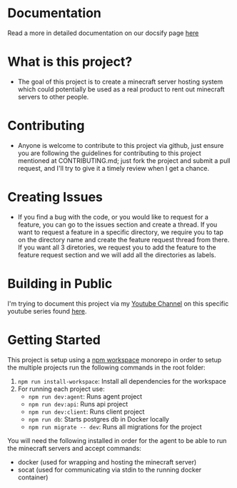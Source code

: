 # Documentation

Read a more in detailed documentation on our docsify page [here](https://codyseibert.github.io/fire-stone-hosting)

# What is this project?
- The goal of this project is to create a minecraft server hosting system which could potentially be used as a real product to rent out minecraft servers to other people.

# Contributing
- Anyone is welcome to contribute to this project via github, just ensure you are following the guidelines for contributing to this project mentioned at CONTRIBUTING.md; just fork the project and submit a pull request, and I'll try to give it a timely review when I get a chance.

# Creating Issues
- If you find a bug with the code, or you would like to request for a feature, you can go to the issues section and create a thread. If you want to request a feature in a specific directory, we require you to tap on the directory name and create the feature request thread from there. If you want all 3 diretories, we request you to add the feature to the feature request section and we will add all the directories as labels.

# Building in Public

I'm trying to document this project via my [Youtube Channel](https://www.youtube.com/c/webdevjunkie) on this specific youtube series found [here](https://bit.ly/minecraftvlogseries).

# Getting Started

This project is setup using a [npm workspace](https://docs.npmjs.com/cli/v8/using-npm/workspaces) monorepo in order to setup the multiple projects run the following commands in the root folder:

1. `npm run install-workspace`: Install all dependencies for the workspace
2. For running each project use:
   - `npm run dev:agent`: Runs agent project
   - `npm run dev:api`: Runs api project
   - `npm run dev:client`: Runs client project
   - `npm run db`: Starts postgres db in Docker locally
   - `npm run migrate -- dev`: Runs all migrations for the project

You will need the following installed in order for the agent to be able to run the minecraft servers and accept commands:

- docker (used for wrapping and hosting the minecraft server)
- socat (used for communicating via stdin to the running docker container)
